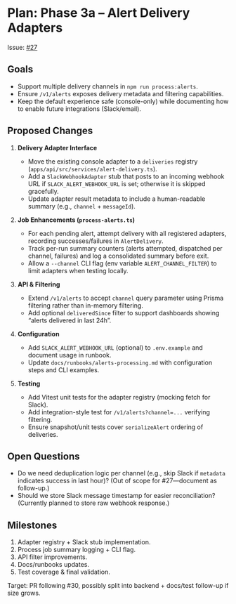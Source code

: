 # Plan: Phase 3a – Alert Delivery Adapters

Issue: [#27](https://github.com/cjnemes/WeDefiDaily/issues/27)

## Goals
- Support multiple delivery channels in `npm run process:alerts`.
- Ensure `/v1/alerts` exposes delivery metadata and filtering capabilities.
- Keep the default experience safe (console-only) while documenting how to enable future integrations (Slack/email).

## Proposed Changes
1. **Delivery Adapter Interface**
   - Move the existing console adapter to a `deliveries` registry (`apps/api/src/services/alert-delivery.ts`).
   - Add a `SlackWebhookAdapter` stub that posts to an incoming webhook URL if `SLACK_ALERT_WEBHOOK_URL` is set; otherwise it is skipped gracefully.
   - Update adapter result metadata to include a human-readable summary (e.g., `channel` + `messageId`).

2. **Job Enhancements (`process-alerts.ts`)**
   - For each pending alert, attempt delivery with all registered adapters, recording successes/failures in `AlertDelivery`.
   - Track per-run summary counters (alerts attempted, dispatched per channel, failures) and log a consolidated summary before exit.
   - Allow a `--channel` CLI flag (env variable `ALERT_CHANNEL_FILTER`) to limit adapters when testing locally.

3. **API & Filtering**
   - Extend `/v1/alerts` to accept `channel` query parameter using Prisma filtering rather than in-memory filtering.
   - Add optional `deliveredSince` filter to support dashboards showing “alerts delivered in last 24h”.

4. **Configuration**
   - Add `SLACK_ALERT_WEBHOOK_URL` (optional) to `.env.example` and document usage in runbook.
   - Update `docs/runbooks/alerts-processing.md` with configuration steps and CLI examples.

5. **Testing**
   - Add Vitest unit tests for the adapter registry (mocking fetch for Slack).
   - Add integration-style test for `/v1/alerts?channel=...` verifying filtering.
   - Ensure snapshot/unit tests cover `serializeAlert` ordering of deliveries.

## Open Questions
- Do we need deduplication logic per channel (e.g., skip Slack if `metadata` indicates success in last hour)? (Out of scope for #27—document as follow-up.)
- Should we store Slack message timestamp for easier reconciliation? (Currently planned to store raw webhook response.)

## Milestones
1. Adapter registry + Slack stub implementation.
2. Process job summary logging + CLI flag.
3. API filter improvements.
4. Docs/runbooks updates.
5. Test coverage & final validation.

Target: PR following #30, possibly split into backend + docs/test follow-up if size grows.
